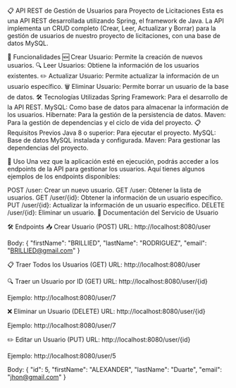 📋 API REST de Gestión de Usuarios para Proyecto de Licitaciones
Esta es una API REST desarrollada utilizando Spring, el framework de Java. La API implementa un CRUD completo (Crear, Leer, Actualizar y Borrar) para la gestión de usuarios de nuestro proyecto de licitaciones, con una base de datos MySQL.

🌟 Funcionalidades
🆕 Crear Usuario: Permite la creación de nuevos usuarios.
🔍 Leer Usuarios: Obtiene la información de los usuarios existentes.
✏️ Actualizar Usuario: Permite actualizar la información de un usuario específico.
🗑️ Eliminar Usuario: Permite borrar un usuario de la base de datos.
🛠️ Tecnologías Utilizadas
Spring Framework: Para el desarrollo de la API REST.
MySQL: Como base de datos para almacenar la información de los usuarios.
Hibernate: Para la gestión de la persistencia de datos.
Maven: Para la gestión de dependencias y el ciclo de vida del proyecto.
📋 Requisitos Previos
Java 8 o superior: Para ejecutar el proyecto.
MySQL: Base de datos MySQL instalada y configurada.
Maven: Para gestionar las dependencias del proyecto.



📄 Uso
Una vez que la aplicación esté en ejecución, podrás acceder a los endpoints de la API para gestionar los usuarios. Aquí tienes algunos ejemplos de los endpoints disponibles:

POST /user: Crear un nuevo usuario.
GET /user: Obtener la lista de usuarios.
GET /user/{id}: Obtener la información de un usuario específico.
PUT /user/{id}: Actualizar la información de un usuario específico.
DELETE /user/{id}: Eliminar un usuario.
📝 Documentación del Servicio de Usuario










🛠 Endpoints
📥 Crear Usuario (POST)
URL: http://localhost:8080/user

Body:
{
    "firstName": "BRILLIED",
    "lastName": "RODRIGUEZ",
    "email": "BRILLIED@gmail.com"
}

📋 Traer Todos los Usuarios (GET)
URL: http://localhost:8080/user

🔍 Traer un Usuario por ID (GET)
URL: http://localhost:8080/user/{id}

Ejemplo: http://localhost:8080/user/7

❌ Eliminar un Usuario (DELETE)
URL: http://localhost:8080/user/{id}

Ejemplo: http://localhost:8080/user/7

✏️ Editar un Usuario (PUT)
URL: http://localhost:8080/user/{id}

Ejemplo: http://localhost:8080/user/5

Body:
{
    "id": 5,
    "firstName": "ALEXANDER",
    "lastName": "Duarte",
    "email": "jhon@gmail.com"
}

